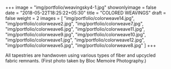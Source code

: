 +++
image = "img/portfolio/weavingsky4-1.jpg"
showonlyimage = false
date = "2018-05-22T18:25:22+05:30"
title = "COLORED WEAVINGS"
draft = false
weight = 2
images = [ "img/portfolio/colorweave14.jpg", "img/portfolio/colorweave2.jpg", "img/portfolio/colorweave7.jpg", "img/portfolio/colorweave6.jpg", "img/portfolio/colorweave11.jpg", "img/portfolio/colorweave9.jpg", "img/portfolio/colorweave10.jpg", "img/portfolio/colorweave1.jpg", "img/portfolio/colorweave12.jpg", "img/portfolio/colorweave5.jpg", "img/portfolio/colorweave8.jpg" ]
+++
<!--more-->

All tapestries are handwoven using various types of fiber and upcycled fabric remnants. (First photo taken by Bloc Memoire Photography.)